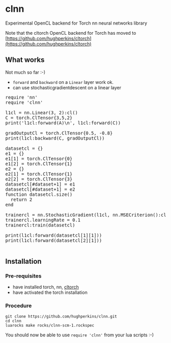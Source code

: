 # clnn

Experimental OpenCL backend for Torch nn neural networks library

Note that the cltorch OpenCL backend for Torch has moved to [https://github.com/hughperkins/cltorch](https://github.com/hughperkins/cltorch)

## What works

Not much so far :-)

- `forward` and `backward` on a `Linear` layer work ok.
- can use stochasticgradientdescent on a linear layer

<pre>
require 'nn'
require 'clnn'

l1cl = nn.Linear(3, 2):cl()
C = torch.ClTensor{3,5,2}
print('l1cl:forward(A)\n', l1cl:forward(C))

gradOutputCl = torch.ClTensor{0.5, -0.8}
print(l1cl:backward(C, gradOutputCl))

datasetcl = {}
e1 = {}
e1[1] = torch.ClTensor{0}
e1[2] = torch.ClTensor{1}
e2 = {}
e2[1] = torch.ClTensor{1}
e2[2] = torch.ClTensor{3}
datasetcl[#dataset+1] = e1
datasetcl[#dataset+1] = e2
function datasetcl.size()
  return 2
end

trainercl = nn.StochasticGradient(l1cl, nn.MSECriterion():cl())
trainercl.learningRate = 0.1  
trainercl:train(datasetcl)

print(l1cl:forward(datasetcl[1][1]))
print(l1cl:forward(datasetcl[2][1]))

</pre>

## Installation

### Pre-requisites

* have installed torch, nn, [cltorch](https://github.com/hughperkins/cltorch)
* have activated the torch installation

### Procedure

```
git clone https://github.com/hughperkins/clnn.git
cd clnn
luarocks make rocks/clnn-scm-1.rockspec
```

You should now be able to use `require 'clnn'` from your lua scripts :-)

